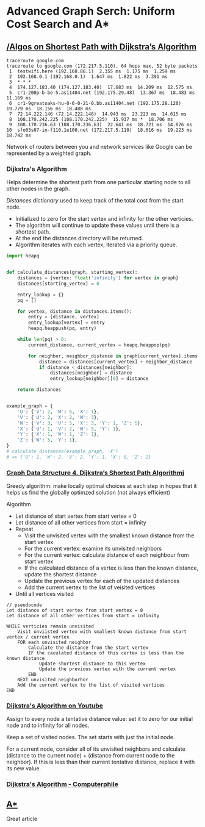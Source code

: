 # Advanced Graph Serch: Uniform Cost Search and A*

## [/Algos on Shortest Path with Dijkstra’s Algorithm](https://bradfieldcs.com/algos/graphs/dijkstras-algorithm/)

```
traceroute google.com
traceroute to google.com (172.217.5.110), 64 hops max, 52 byte packets
 1  testwifi.here (192.168.86.1)  2.355 ms  1.175 ms  1.259 ms
 2  192.168.0.1 (192.168.0.1)  1.647 ms  1.822 ms  3.391 ms
 3  * * *
 4  174.127.183.40 (174.127.183.40)  17.683 ms  14.209 ms  12.575 ms
 5  cr1-200p-b-be-5.as11404.net (192.175.29.48)  13.367 ms  18.483 ms  11.169 ms
 6  cr1-9greatoaks-hu-0-6-0-21-0.bb.as11404.net (192.175.28.120)  19.779 ms  18.156 ms  18.488 ms
 7  72.14.222.146 (72.14.222.146)  14.943 ms  23.223 ms  14.615 ms
 8  108.170.242.225 (108.170.242.225)  15.937 ms *  18.706 ms
 9  108.170.236.63 (108.170.236.63)  22.641 ms  18.721 ms  14.026 ms
10  sfo03s07-in-f110.1e100.net (172.217.5.110)  18.616 ms  19.223 ms  18.742 ms
```

Network of routers between you and network services like Google can be represented by a weighted graph.

### Dijkstra's Algorithm

Helps determine the shortest path from one particular starting node to all other nodes in the graph.

*Distances dictionary* used to keep track of the total cost from the start node.
* Initialized to zero for the start vertex and infinity for the other verticies.
* The algorithm will continue to update these values until there is a shortest path.
* At the end the distances directory will be returned.
* Algorithm iterates with each vertex, iterated via a priority queue.

```python
import heapq


def calculate_distances(graph, starting_vertex):
    distances = {vertex: float('infinity') for vertex in graph}
    distances[starting_vertex] = 0

    entry_lookup = {}
    pq = []

    for vertex, distance in distances.items():
        entry = [distance, vertex]
        entry_lookup[vertex] = entry
        heapq.heappush(pq, entry)

    while len(pq) > 0:
        current_distance, current_vertex = heapq.heappop(pq)

        for neighbor, neighbor_distance in graph[current_vertex].items():
            distance = distances[current_vertex] + neighbor_distance
            if distance < distances[neighbor]:
                distances[neighbor] = distance
                entry_lookup[neighbor][0] = distance

    return distances


example_graph = {
    'U': {'V': 2, 'W': 5, 'X': 1},
    'V': {'U': 2, 'X': 2, 'W': 3},
    'W': {'V': 3, 'U': 5, 'X': 3, 'Y': 1, 'Z': 5},
    'X': {'U': 1, 'V': 2, 'W': 3, 'Y': 1},
    'Y': {'X': 1, 'W': 1, 'Z': 1},
    'Z': {'W': 5, 'Y': 1},
}
# calculate_distances(example_graph, 'X')
# => {'U': 1, 'W': 2, 'V': 2, 'Y': 1, 'X': 0, 'Z': 2}
```

### [Graph Data Structure 4. Dijkstra’s Shortest Path Algorithmj](https://www.youtube.com/watch?v=pVfj6mxhdMw)

Greedy algorithm: make locally optimal choices at each step in hopes that it helps us find the globally optimzed solution (not always efficient)

Algorithm
* Let distance of start vertex from start vertex = 0
* Let distance of all other vertices from start = infinity
* Repeat
  * Visit the unvisited vertex with the smallest known distance from the start vertex
  * For the current vertex: examine its unvisited neighbors
  * For the current vertex: calculate distance of each neighbour from start vertex
  * If the calculated distance of a vertex is less than the known distance, update the shortest distance
  * Update the previous vertex for each of the updated distances
  * Add the current vertex to the list of veisited vertices
* Until all vertices visited

```
// pseudocode
Let distance of start vertex from start vertex = 0
Let distance of all other vertices from start = infinity

WHILE verticies remain unvisited
	Visit unviisted vertex with smallest known distance from start vertex / current vertex
	FOR each unvisited neighbor
		Calculate the distance from the start vertex
		IF the caculated distance of this certex is less than the known distance
			Update shortest distance to this vertex
			Update the previous vertex with the current vertex
		END
	NEXT unvisited neighborhor
	Add the current vertex to the list of visited vertices
END
```

### [Dijkstra's Algorithm on Youtube](https://www.youtube.com/watch?v=gdmfOwyQlcI)

Assign to every node a tentative distance value: set it to zero for our initial node and to infinity for all nodes.

Keep a set of visited nodes. The set starts with just the initial node.

For a current node, consider all of its unvisited neighbors and calculate (distance to the current node) + (distance from current node to the neighbor). If this is less than their current tentative distance, replace it with its new value.

### [Dijkstra's Algorithm - Computerphile](https://www.youtube.com/watch?v=GazC3A4OQTE)

## [A*](https://www.redblobgames.com/pathfinding/a-star/introduction.html)

Great article
